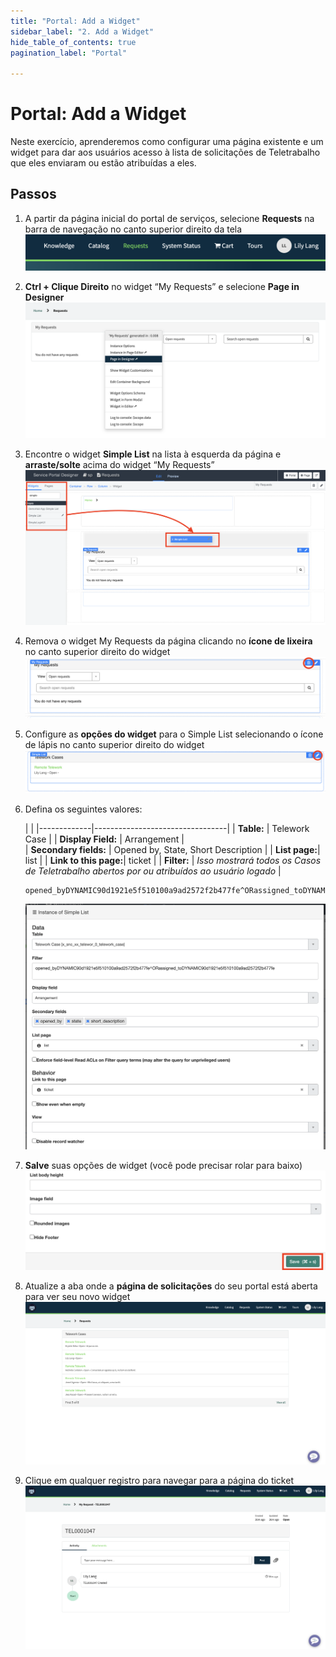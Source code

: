 ```yaml
---
title: "Portal: Add a Widget" 
sidebar_label: "2. Add a Widget"
hide_table_of_contents: true
pagination_label: "Portal" 

---
```

# Portal: Add a Widget

Neste exercício, aprenderemos como configurar uma página existente e um widget para dar aos usuários acesso à lista de solicitações de Teletrabalho que eles enviaram ou estão atribuídas a eles.

## Passos

1. A partir da página inicial do portal de serviços, selecione **Requests** na barra de navegação no canto superior direito da tela  
   ![](./Request_Images/navbar_requests.png)

2. **Ctrl + Clique Direito** no widget “My Requests” e selecione **Page in Designer**  
   ![](./Request_Images/my_req_in_designer.png)

3. Encontre o widget **Simple List** na lista à esquerda da página e **arraste/solte** acima do widget “My Requests”  
   ![](./Request_Images/simple_list_widget.png)

4. Remova o widget My Requests da página clicando no **ícone de lixeira** no canto superior direito do widget  
   ![](./Request_Images/my_req_widget.png)

5. Configure as **opções do widget** para o Simple List selecionando o ícone de lápis no canto superior direito do widget  
   ![](./Request_Images/simple_list_edit.png)

6. Defina os seguintes valores:

   |  | 
   |-------------|---------------------------------|
   | **Table:** | Telework Case |
   | **Display Field:** | Arrangement |  
   | **Secondary fields:** | Opened by, State, Short Description |
   | **List page:**| list |
   | **Link to this page:**| ticket |
   | **Filter:** | *Isso mostrará todos os Casos de Teletrabalho abertos por ou atribuídos ao usuário logado* |
    ```
    opened_byDYNAMIC90d1921e5f510100a9ad2572f2b477fe^ORassigned_toDYNAMIC90d1921e5f510100a9ad2572f2b477fe
    ```      
    ![](./Request_Images/simple_list_instance_options.png)

7. **Salve** suas opções de widget (você pode precisar rolar para baixo)  
   ![](./Request_Images/simple_list_save.png)

8. Atualize a aba onde a **página de solicitações** do seu portal está aberta para ver seu novo widget  
   ![](./Request_Images/request_page_new.png)

9. Clique em qualquer registro para navegar para a página do ticket  
   ![](./Request_Images/ticket_page.png)
